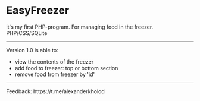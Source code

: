 # EasyFreezer
it's my first PHP-program. For managing food in the freezer.
PHP/CSS/SQLite
<hr>
Version 1.0 is able to:
<ul>
  <li>view the contents of the freezer</li>
  <li>add food to freezer: top or bottom section</li>
  <li>remove food from freezer by 'id'</li>
</ul>
<hr>
Feedback: https://t.me/alexanderkholod
